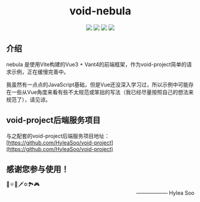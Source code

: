 
<div align=center>
    <h1>void-nebula</h1>
</div>
  

<div align=center>
    <img src="https://img.shields.io/badge/Vue-3.3.4-green"/>
    <img src="https://img.shields.io/badge/vite-4.3.9-green"/>
    <img src="https://img.shields.io/badge/vue--router-4.2.2-green"/>
    <img src="https://img.shields.io/badge/vant-4.5.0-blue"/>
</div>

## 介绍
nebula 是使用Vite构建的Vue3 + Vant4的前端框架，作为void-project简单的请求示例，正在缓慢完善中。  

我虽然有一点点的JavaScript基础，但是Vue还没深入学习过，所以示例中可能存在一些从Vue角度来看有些不太规范或笨拙的写法（我已经尽量按照自己的想法来规范了），请见谅。

## void-project后端服务项目
与之配套的void-project后端服务项目地址：[https://github.com/HyleaSoo/void-project](https://github.com/HyleaSoo/void-project)  


## 感谢您参与使用！  
<div>
    <span>🌌⚛️🔮🗡️✡️🏞️🎮</span>
</div>
<div align=right>
    <label>—————— Hylea Soo<label>
</div>  




